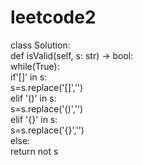 # leetcode2
class Solution:    
    def isValid(self, s: str) -> bool:   
      while(True):            
 if'[]' in s:                            
        s=s.replace('[]','')          
   elif '()' in s:           
      s=s.replace('()','')           
  elif '{}' in s:               
  s=s.replace('{}','')          
   else:                
 return not s

